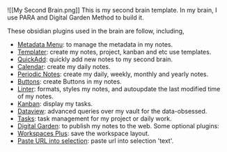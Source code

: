 
![[My Second Brain.png]]
This is my second brain template. In my brain, I use PARA and Digital Garden Method to build it.

These obsidian plugins used in the brain are follow, including,
- [Metadata Menu](https://github.com/mdelobelle/metadatamenu): to manage the metadata in my notes.
- [Templater](https://github.com/SilentVoid13/Templater): create my notes, project, kanban and etc use templates.
- [QuickAdd](https://github.com/chhoumann/quickadd): quickly add new notes to my second brain.
- [Calendar](https://github.com/liamcain/obsidian-calendar-plugin): create my daily notes.
- [Periodic Notes](https://github.com/liamcain/obsidian-periodic-notes): create my daily, weekly, monthly and yearly notes.
- [Buttons](https://github.com/shabegom/buttons): create Buttons in my notes.
- [Linter](https://github.com/platers/obsidian-linter): formats, styles my notes, and autoupdate the last modified time of my notes.
- [Kanban](https://github.com/platers/obsidian-linter): display my tasks.
- [Dataview](https://github.com/blacksmithgu/obsidian-dataview): advanced queries over my vault for the data-obsessed.
- [Tasks](https://github.com/obsidian-tasks-group/obsidian-tasks): task management for my project or daily work.
- [Digital Garden](https://github.com/oleeskild/obsidian-digital-garden): to publish my notes to the web.
Some optional plugins: 
- [Workspaces Plus](https://github.com/nothingislost/obsidian-workspaces-plus): save the workspace layout.
- [Paste URL into selection](https://github.com/denolehov/obsidian-url-into-selection): paste url into selection 'text'.
